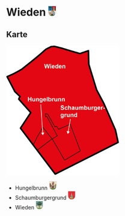 # Wieden <img src="./4.png" alt="W" width="20"/>

## Karte
 <img src="map.png" alt="W" width="300"/>

* Hungelbrunn <img src="./h.png" alt="W" width="20"/>
* Schaumburgergrund <img src="./s.png" alt="W" width="20"/>
* Wieden <img src="./w.png" alt="W" width="20"/>